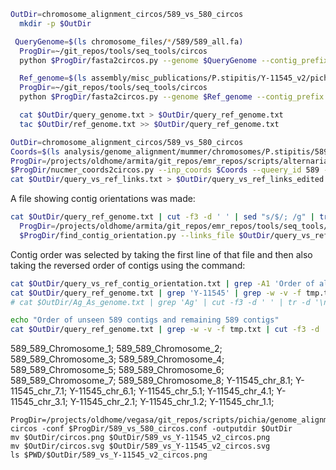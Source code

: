 ```bash
OutDir=chromosome_alignment_circos/589_vs_580_circos
  mkdir -p $OutDir
```
```bash
 QueryGenome=$(ls chromosome_files/*/589/589_all.fa)
  ProgDir=~/git_repos/tools/seq_tools/circos
  python $ProgDir/fasta2circos.py --genome $QueryGenome --contig_prefix "589_" > $OutDir/query_genome.txt

  Ref_genome=$(ls assembly/misc_publications/P.stipitis/Y-11545_v2/pichia.allmasked)
  ProgDir=~/git_repos/tools/seq_tools/circos
  python $ProgDir/fasta2circos.py --genome $Ref_genome --contig_prefix "Y-11545_" > $OutDir/ref_genome.txt

  cat $OutDir/query_genome.txt > $OutDir/query_ref_genome.txt
  tac $OutDir/ref_genome.txt >> $OutDir/query_ref_genome.txt
```
```bash
OutDir=chromosome_alignment_circos/589_vs_580_circos
Coords=$(ls analysis/genome_alignment/mummer/chromosomes/P.stipitis/589/589_vs_Y-11454_v2/589_vs_Y-11454_v2_coords.tsv)
ProgDir=/projects/oldhome/armita/git_repos/emr_repos/scripts/alternaria/pathogen/genome_alignment
$ProgDir/nucmer_coords2circos.py --inp_coords $Coords --queery_id 589 --ref_id Y-11545 > $OutDir/query_vs_ref_links.txt
cat $OutDir/query_vs_ref_links.txt > $OutDir/query_vs_ref_links_edited.txt
```
A file showing contig orientations was made:

```bash
cat $OutDir/query_ref_genome.txt | cut -f3 -d ' ' | sed "s/$/; /g" | tr -d '\n' > $OutDir/query_contig_order.txt
  ProgDir=/projects/oldhome/armita/git_repos/emr_repos/tools/seq_tools/circos
  $ProgDir/find_contig_orientation.py --links_file $OutDir/query_vs_ref_links_edited.txt > $OutDir/query_vs_ref_contig_orientation.txt
```
Contig order was selected by taking the first line of that file and then also taking the reversed order of contigs using the command:

```bash
cat $OutDir/query_vs_ref_contig_orientation.txt | grep -A1 'Order of all seen contigs' | tail -n1 | sed "s/, /\n/g" > tmp.txt
cat $OutDir/query_ref_genome.txt | grep 'Y-11545' | grep -w -v -f tmp.txt | cut -f3 -d ' '| tr -d '\n' | sed 's/Y-11545/, Y-11545/g'
# cat $OutDir/Ag_As_genome.txt | grep 'Ag' | cut -f3 -d ' ' | tr -d '\n' | sed 's/Ag/, Ag/g' >> tmp.txt

echo "Order of unseen 589 contigs and remaining 589 contigs"
cat $OutDir/query_ref_genome.txt | grep -w -v -f tmp.txt | cut -f3 -d ' '| tr -d '\n' | sed 's/589/, 589/g' | sed 's/Y-11545/, Y-11545/g'
```
589_589_Chromosome_1; 589_589_Chromosome_2; 589_589_Chromosome_3; 589_589_Chromosome_4; 589_589_Chromosome_5; 589_589_Chromosome_6; 589_589_Chromosome_7; 589_589_Chromosome_8; Y-11545_chr_8.1; Y-11545_chr_7.1; Y-11545_chr_6.1; Y-11545_chr_5.1; Y-11545_chr_4.1; Y-11545_chr_3.1; Y-11545_chr_2.1; Y-11545_chr_1.2; Y-11545_chr_1.1;

```
ProgDir=/projects/oldhome/vegasa/git_repos/scripts/pichia/genome_alignment/Chromosome_level_assembly/589_vs_580
circos -conf $ProgDir/589_vs_580_circos.conf -outputdir $OutDir
mv $OutDir/circos.png $OutDir/589_vs_Y-11545_v2_circos.png
mv $OutDir/circos.svg $OutDir/589_vs_Y-11545_v2_circos.svg
ls $PWD/$OutDir/589_vs_Y-11545_v2_circos.png
```
